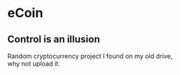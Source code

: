 # eCoin

## Control is an illusion



Random cryptocurrency project I found on my old drive,\
why not upload it.